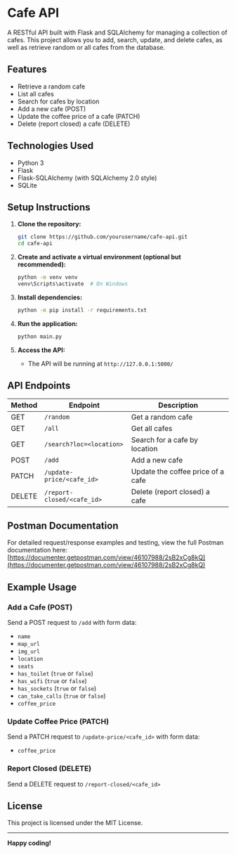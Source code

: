 # Cafe API

A RESTful API built with Flask and SQLAlchemy for managing a collection of cafes. This project allows you to add, search, update, and delete cafes, as well as retrieve random or all cafes from the database.

## Features

- Retrieve a random cafe
- List all cafes
- Search for cafes by location
- Add a new cafe (POST)
- Update the coffee price of a cafe (PATCH)
- Delete (report closed) a cafe (DELETE)

## Technologies Used

- Python 3
- Flask
- Flask-SQLAlchemy (with SQLAlchemy 2.0 style)
- SQLite

## Setup Instructions

1. **Clone the repository:**
   ```bash
   git clone https://github.com/yourusername/cafe-api.git
   cd cafe-api
   ```

2. **Create and activate a virtual environment (optional but recommended):**
   ```bash
   python -m venv venv
   venv\Scripts\activate  # On Windows
   ```

3. **Install dependencies:**
   ```bash
   python -m pip install -r requirements.txt
   ```

4. **Run the application:**
   ```bash
   python main.py
   ```

5. **Access the API:**
   - The API will be running at `http://127.0.0.1:5000/`

## API Endpoints

| Method | Endpoint                       | Description                          |
|--------|------------------------------- |--------------------------------------|
| GET    | `/random`                      | Get a random cafe                    |
| GET    | `/all`                         | Get all cafes                        |
| GET    | `/search?loc=<location>`       | Search for a cafe by location        |
| POST   | `/add`                         | Add a new cafe                       |
| PATCH  | `/update-price/<cafe_id>`      | Update the coffee price of a cafe    |
| DELETE | `/report-closed/<cafe_id>`     | Delete (report closed) a cafe        |

## Postman Documentation

For detailed request/response examples and testing, view the full Postman documentation here:  
[https://documenter.getpostman.com/view/46107988/2sB2xCg8kQ](https://documenter.getpostman.com/view/46107988/2sB2xCg8kQ)

## Example Usage

### Add a Cafe (POST)
Send a POST request to `/add` with form data:
- `name`
- `map_url`
- `img_url`
- `location`
- `seats`
- `has_toilet` (`true` or `false`)
- `has_wifi` (`true` or `false`)
- `has_sockets` (`true` or `false`)
- `can_take_calls` (`true` or `false`)
- `coffee_price`

### Update Coffee Price (PATCH)
Send a PATCH request to `/update-price/<cafe_id>` with form data:
- `coffee_price`

### Report Closed (DELETE)
Send a DELETE request to `/report-closed/<cafe_id>`

## License

This project is licensed under the MIT License.

---

**Happy coding!**